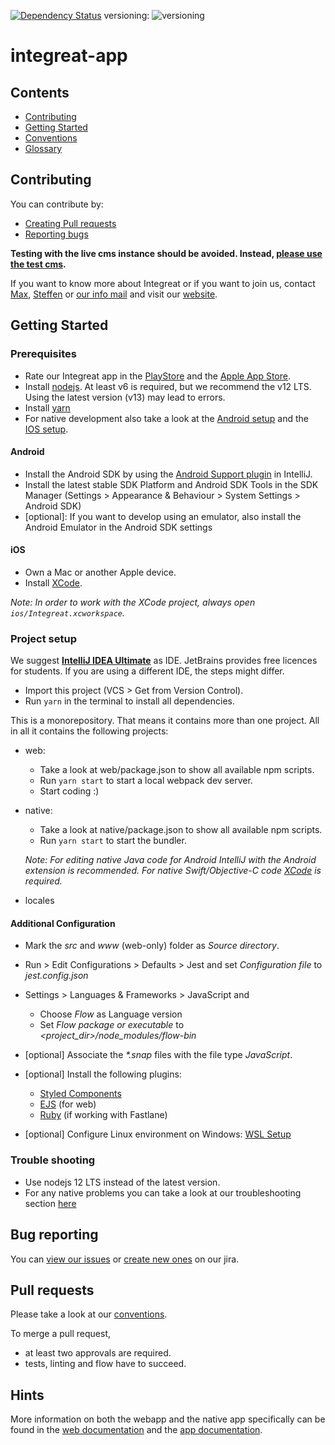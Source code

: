 [![Dependency Status](https://gemnasium.com/badges/github.com/Integreat/integreat-app.svg)](https://gemnasium.com/github.com/Integreat/integreat-app)
versioning: ![versioning](https://img.shields.io/badge/calver-YYYY.MM.PATCH-22bfda.svg)

# integreat-app
## Contents
* [Contributing](#contributing)
* [Getting Started](#getting-started)
* [Conventions](conventions.md)
* [Glossary](https://wiki.integreat-app.de/glossary)

## Contributing
You can contribute by:
* [Creating Pull requests](../.github/CONTRIBUTING.md#pull-requests)
* [Reporting bugs](#bug-reporting)

**Testing with the live cms instance should be avoided. Instead, [please use the test cms](docs/technology-stack.md#test-cms).**

If you want to know more about Integreat or if you want to join us, contact [Max](mailto:ammann@integreat-app.de),
[Steffen](mailto:kleinle@integreat-app.de) or [our info mail](mailto:info@integreat-app.de) and visit our [website](https://integreat-app.de).

## Getting Started
### Prerequisites
* Rate our Integreat app in the [PlayStore](https://play.google.com/store/apps/details?id=tuerantuer.app.integreat)
and the [Apple App Store](https://apps.apple.com/ae/app/integreat/id1072353915).
* Install [nodejs](https://nodejs.org/). At least v6 is required, but we recommend the v12 LTS.
Using the latest version (v13) may lead to errors.
* Install [yarn](https://yarnpkg.com/)
* For native development also take a look at the [Android setup](#android) and the [IOS setup](#ios).

#### Android

* Install the Android SDK by using the [Android Support plugin](https://plugins.jetbrains.com/plugin/1792-android-support) in IntelliJ.
* Install the latest stable SDK Platform and Android SDK Tools in the SDK Manager (Settings > Appearance & Behaviour > System Settings > Android SDK)
* \[optional\]: If you want to develop using an emulator, also install the Android Emulator in the Android SDK settings

#### iOS

* Own a Mac or another Apple device.
* Install [XCode](https://developer.apple.com/xcode/).

*Note: In order to work with the XCode project, always open `ios/Integreat.xcworkspace`.*

### Project setup
We suggest **[IntelliJ IDEA Ultimate](https://www.jetbrains.com/idea/)** as IDE. JetBrains provides free licences for students.
If you are using a different IDE, the steps might differ.

* Import this project (VCS > Get from Version Control).
* Run `yarn` in the terminal to install all dependencies.

This is a monorepository. That means it contains more than one project. 
All in all it contains the following projects:

* web:
    * Take a look at web/package.json to show all available npm scripts.
    * Run `yarn start` to start a local webpack dev server.
    * Start coding :)
* native:
    * Take a look at native/package.json to show all available npm scripts.
    * Run `yarn start` to start the bundler.
    
    *Note: For editing native Java code for Android IntelliJ with the Android extension is recommended. For native Swift/Objective-C code [XCode](https://developer.apple.com/xcode/) is required.*
* locales
    

#### Additional Configuration
* Mark the *src* and *www* (web-only) folder as *Source directory*.
* Run > Edit Configurations > Defaults > Jest and set *Configuration file* to *jest.config.json*

* Settings > Languages & Frameworks > JavaScript and
    * Choose *Flow* as Language version
    * Set *Flow package or executable* to *<project_dir>/node_modules/flow-bin*
* [optional] Associate the *\*.snap* files with the file type *JavaScript*.
* [optional] Install the following plugins:
    * [Styled Components](https://plugins.jetbrains.com/plugin/9997-styled-components--styled-jsx/)
    * [EJS](https://plugins.jetbrains.com/plugin/index?xmlId=com.jetbrains.lang.ejs) (for web)
    * [Ruby](https://plugins.jetbrains.com/plugin/1293-ruby) (if working with Fastlane)
* [optional] Configure Linux environment on Windows: [WSL Setup](docs/wsl-setup.md)
### Trouble shooting
* Use nodejs 12 LTS instead of the latest version.
* For any native problems you can take a look at our troubleshooting section [here](native/docs/troubleshooting.md)

## Bug reporting
You can [view our issues](https://issues.integreat-app.de/projects/IGAPP) or
 [create new ones](https://issues.integreat-app.de/secure/CreateIssue!default.jspa) on our jira.

## Pull requests
Please take a look at our [conventions](docs/conventions.md).

To merge a pull request,
* at least two approvals are required.
* tests, linting and flow have to succeed.

## Hints
More information on both the webapp and the native app specifically can be found in the [web documentation](web/docs) and the [app documentation](native/docs).
